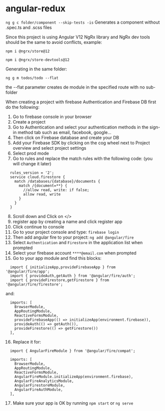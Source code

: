# angular-redux

`ng g c folder/component --skip-tests -is`
Generates a component without .spec.ts and .scss files

Since this project is using Angular V12 NgRx library and NgRx dev tools should be the same to avoid conflicts, example:

`npm i @ngrx/store@12`

`npm i @ngrx/store-devtools@12`

Generating in the same folder:

`ng g m todos/todo --flat`

the --flat parameter creates de module in the specified route with no sub-folder

When creating a project with firebase Authentication and Firebase DB first do the following:
1. Go to firebase console in your browser
2. Create a project
3. Go to Authentication and select your authentication methods in the sign-in method tab such as email, facebook, google...
4. Then click on Firebase database and create your DB
5. Add your Firebase SDK by clicking on the cog wheel next to Project overview and select project settings
6. Select prod mode
7. Go to rules and replace the match rules with the following code: (you will change it later)
  ```
    rules_version = '2';
    service cloud.firestore {
      match /databases/{database}/documents {
        match /{document=**} {
          //allow read, write: if false;
          allow read, write
        }
      }
    }
  ```
8. Scroll down and Click on </> 
9. register app by creating a name and click register app
10. Click continue to console
11. Go to your project console and type: `firebase login`
12. Then add angular fire to your project: `ng add @angular/fire`
13. Select `Authentication` and `Firestore` in the application list when prompted
14. Select your firebase account `****@email.com` when prompted
15. Go to your app module and find this blocks:
  ```
    import { initializeApp,provideFirebaseApp } from '@angular/fire/app';
    import { provideAuth,getAuth } from '@angular/fire/auth';
    import { provideFirestore,getFirestore } from '@angular/fire/firestore';
  ```
  and:
  ```
    imports: [
      BrowserModule,
      AppRoutingModule,
      ReactiveFormsModule,
      provideFirebaseApp(() => initializeApp(environment.firebase)),
      provideAuth(() => getAuth()),
      provideFirestore(() => getFirestore())
    ],
  ```
16. Replace it for:
  ```
    import { AngularFireModule } from '@angular/fire/compat';
  ```
  ```
    imports: [
      BrowserModule,
      AppRoutingModule,
      ReactiveFormsModule,
      AngularFireModule.initializeApp(environment.firebase),
      AngularFireAnalyticsModule,
      AngularFirestoreModule,
      AngularFireAuthModule,
    ],
  ```
17. Make sure your app is OK by running `npm start` or `ng serve`